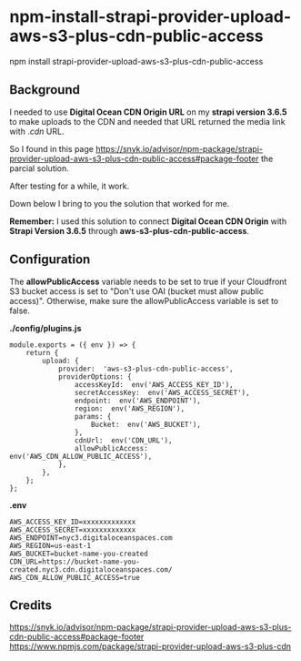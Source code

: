# npm-install-strapi-provider-upload-aws-s3-plus-cdn-public-access

npm install strapi-provider-upload-aws-s3-plus-cdn-public-access

## Background

I needed to use **Digital Ocean CDN Origin URL** on my **strapi version 3.6.5** to make uploads to the CDN and needed that URL returned the media link with .*cdn* URL.

So I found in this page https://snyk.io/advisor/npm-package/strapi-provider-upload-aws-s3-plus-cdn-public-access#package-footer the parcial solution.

After testing for a while, it work.

Down below I bring to you the solution that worked for me.

**Remember:** I used this solution to connect **Digital Ocean CDN Origin**  with **Strapi Version 3.6.5**  through **aws-s3-plus-cdn-public-access**.

## Configuration

The  **allowPublicAccess**  variable needs to be set to true if your Cloudfront S3 bucket access is set to "Don't use OAI (bucket must allow public access)". Otherwise, make sure the allowPublicAccess variable is set to false.

**./config/plugins.js**

    module.exports = ({ env }) => {
	    return {
		    upload: {
			    provider:  'aws-s3-plus-cdn-public-access',
			    providerOptions: {
				    accessKeyId:  env('AWS_ACCESS_KEY_ID'),
				    secretAccessKey:  env('AWS_ACCESS_SECRET'),
				    endpoint:  env('AWS_ENDPOINT'),
				    region:  env('AWS_REGION'),
				    params: {
					    Bucket:  env('AWS_BUCKET'),
				    },
				    cdnUrl:  env('CDN_URL'),
				    allowPublicAccess:  env('AWS_CDN_ALLOW_PUBLIC_ACCESS'),
			    },
		    },
	    };
    };

**.env**

    AWS_ACCESS_KEY_ID=xxxxxxxxxxxxx
    AWS_ACCESS_SECRET=xxxxxxxxxxxxx
    AWS_ENDPOINT=nyc3.digitaloceanspaces.com
    AWS_REGION=us-east-1
    AWS_BUCKET=bucket-name-you-created
    CDN_URL=https://bucket-name-you-created.nyc3.cdn.digitaloceanspaces.com/
    AWS_CDN_ALLOW_PUBLIC_ACCESS=true


## Credits
https://snyk.io/advisor/npm-package/strapi-provider-upload-aws-s3-plus-cdn-public-access#package-footer
https://www.npmjs.com/package/strapi-provider-upload-aws-s3-plus-cdn

